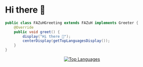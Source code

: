 # Hi there 👋

```java
public class FAZuHGreeting extends FAZuH implements Greeter {
    @Override
    public void greet() {  
        display("Hi there 👋");
        centerDisplay(getTopLanguagesDisplay());
    }
}
```
<div align="center">

[![Top Languages](https://github-readme-stats.vercel.app/api/top-langs/?username=FAZuH&layout=compact&bg_color=00000000&border_color=00000000&text_color=fff)](https://github.com/anuraghazra/github-readme-stats)

</div>
